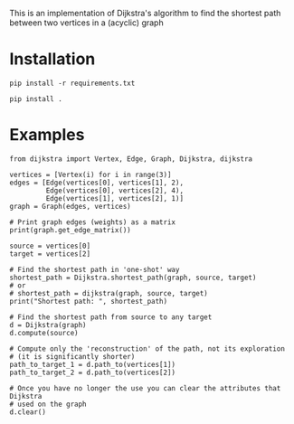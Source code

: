 This is an implementation of Dijkstra's algorithm to find the shortest path between two vertices in a (acyclic) graph

# Installation
`pip install -r requirements.txt`

`pip install .`


# Examples
```
from dijkstra import Vertex, Edge, Graph, Dijkstra, dijkstra

vertices = [Vertex(i) for i in range(3)]
edges = [Edge(vertices[0], vertices[1], 2),
         Edge(vertices[0], vertices[2], 4),
         Edge(vertices[1], vertices[2], 1)]
graph = Graph(edges, vertices)

# Print graph edges (weights) as a matrix
print(graph.get_edge_matrix())

source = vertices[0]
target = vertices[2]

# Find the shortest path in 'one-shot' way
shortest_path = Dijkstra.shortest_path(graph, source, target)
# or 
# shortest_path = dijkstra(graph, source, target)
print("Shortest path: ", shortest_path)

# Find the shortest path from source to any target
d = Dijkstra(graph)
d.compute(source)

# Compute only the 'reconstruction' of the path, not its exploration 
# (it is significantly shorter)
path_to_target_1 = d.path_to(vertices[1])
path_to_target_2 = d.path_to(vertices[2])

# Once you have no longer the use you can clear the attributes that Dijkstra 
# used on the graph
d.clear()
```

